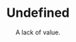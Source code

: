 ---
layout: page
title: Undefined
subtitle: A lack of value.
categories: data types
permalink: /undefined/
---